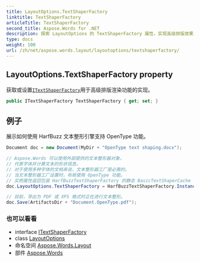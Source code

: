 ```yaml
---
title: LayoutOptions.TextShaperFactory
linktitle: TextShaperFactory
articleTitle: TextShaperFactory
second_title: Aspose.Words for .NET
description: 探索 LayoutOptions 的 TextShaperFactory 属性，实现高级排版效果。使用可自定义的 ITextShaperFactory 实现增强渲染效果。
type: docs
weight: 100
url: /zh/net/aspose.words.layout/layoutoptions/textshaperfactory/
---
```

## LayoutOptions.TextShaperFactory property

获取或设置[`ITextShaperFactory`](../../../aspose.words.shaping/itextshaperfactory/)用于高级排版渲染功能的实现。

```csharp
public ITextShaperFactory TextShaperFactory { get; set; }
```

## 例子

展示如何使用 HarfBuzz 文本整形引擎支持 OpenType 功能。

```csharp
Document doc = new Document(MyDir + "OpenType text shaping.docx");

// Aspose.Words 可以使用外部提供的文本整形器对象，
// 代表字体并计算文本的形状信息。
// 对于使用多种字体的文档来说，文本整形器工厂是必需的。
// 当文本整形器工厂设置时，布局使用 OpenType 功能。
// 实例属性返回包装 HarfBuzzTextShaperFactory 的静态 BasicTextShaperCache 对象。
doc.LayoutOptions.TextShaperFactory = HarfBuzzTextShaperFactory.Instance;

// 目前，导出为 PDF 或 XPS 格式时正在进行文本整形。
doc.Save(ArtifactsDir + "Document.OpenType.pdf");
```

### 也可以看看

* interface [ITextShaperFactory](../../../aspose.words.shaping/itextshaperfactory/)
* class [LayoutOptions](../)
* 命名空间 [Aspose.Words.Layout](../../../aspose.words.layout/)
* 部件 [Aspose.Words](../../../)
